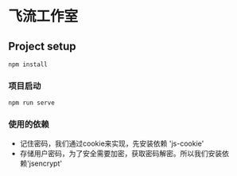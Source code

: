 # 飞流工作室

## Project setup
```
npm install
```

### 项目启动

```
npm run serve
```

### 使用的依赖

- 记住密码，我们通过cookie来实现，先安装依赖 'js-cookie'
- 存储用户密码，为了安全需要加密，获取密码解密。所以我们安装依赖'jsencrypt'